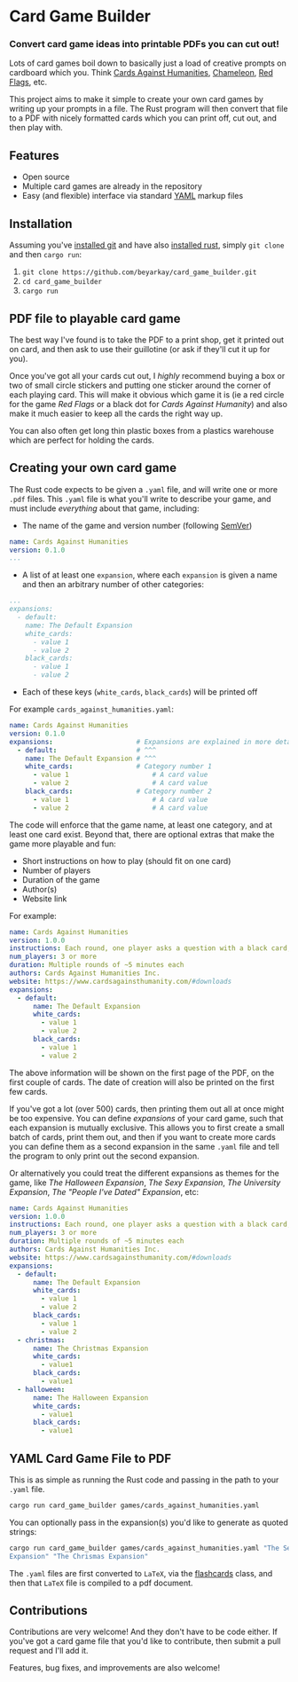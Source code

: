 # Card Game Builder

### Convert card game ideas into printable PDFs you can cut out!

Lots of card games boil down to basically just a load of creative prompts on
cardboard which you. Think 
[Cards Against Humanities](https://www.cardsagainsthumanity.com/#downloads), 
[Chameleon](https://bigpotato.com/products/the-chameleon), 
[Red Flags](https://www.timelessboardgames.co.za/boardgames/red-flags-main-game/1985), etc.

This project aims to make it simple to create your own card games by writing up
your prompts in a file. The Rust program will then convert that file to a PDF
with nicely formatted cards which you can print off, cut out, and then play
with.

## Features

- Open source
- Multiple card games are already in the repository
- Easy (and flexible) interface via standard 
  [YAML](https://sweetohm.net/article/introduction-yaml.en.html) markup files

## Installation

Assuming you've [installed git](https://git-scm.com/downloads) and have also
[installed rust](https://www.rust-lang.org/tools/install), simply `git clone`
and then `cargo run`:

1. `git clone https://github.com/beyarkay/card_game_builder.git`
2. `cd card_game_builder`
3. `cargo run`

## PDF file to playable card game

The best way I've found is to take the PDF to a print shop, get it printed out
on card, and then ask to use their guillotine (or ask if they'll cut it up for
you).

Once you've got all your cards cut out, I _highly_ recommend buying a box or
two of small circle stickers and putting one sticker around the corner of each
playing card. This will make it obvious which game it is (ie a red circle for
the game _Red Flags_ or a black dot for _Cards Against Humanity_) and also make
it much easier to keep all the cards the right way up.

You can also often get long thin plastic boxes from a plastics warehouse which
are perfect for holding the cards.

## Creating your own card game

The Rust code expects to be given a `.yaml` file, and will write one or more
`.pdf` files. This `.yaml` file is what you'll write to describe your game, and
must include _everything_ about that game, including:

- The name of the game and version number (following [SemVer](https://semver.org/))

```yaml
name: Cards Against Humanities
version: 0.1.0
...
```

- A list of at least one `expansion`, where each `expansion` is given a name
  and then an arbitrary number of other categories:

```yaml
...
expansions:
  - default:
    name: The Default Expansion
    white_cards:
      - value 1
      - value 2
    black_cards:
      - value 1
      - value 2
```

- Each of these keys (`white_cards`, `black_cards`) will be printed off


For example `cards_against_humanities.yaml`: 
```yaml
name: Cards Against Humanities
version: 0.1.0
expansions:                     # Expansions are explained in more detail below
  - default:                    # ^^^
    name: The Default Expansion # ^^^
    white_cards:                # Category number 1
      - value 1                     # A card value
      - value 2                     # A card value
    black_cards:                # Category number 2
      - value 1                     # A card value
      - value 2                     # A card value
```

The code will enforce that the game name, at least one category, and at least
one card exist. Beyond that, there are optional extras that make the game more
playable and fun:

- Short instructions on how to play (should fit on one card)
- Number of players
- Duration of the game
- Author(s)
- Website link

For example:
```yaml
name: Cards Against Humanities
version: 1.0.0
instructions: Each round, one player asks a question with a black card, and everyone else answers with their funniest white card
num_players: 3 or more
duration: Multiple rounds of ~5 minutes each
authors: Cards Against Humanities Inc.
website: https://www.cardsagainsthumanity.com/#downloads
expansions:
  - default:
      name: The Default Expansion
      white_cards:
        - value 1
        - value 2
      black_cards:
        - value 1
        - value 2
```

The above information will be shown on the first page of the PDF, on the first
couple of cards. The date of creation will also be printed on the first few
cards.

If you've got a lot (over 500) cards, then printing them out all at once might
be too expensive. You can define _expansions_ of your card game, such that each
expansion is mutually exclusive. This allows you to first create a small batch of
cards, print them out, and then if you want to create more cards you can define
them as a second expansion in the same `.yaml` file and tell the program to only
print out the second expansion.

Or alternatively you could treat the different expansions as themes for the game,
like _The Halloween Expansion_, _The Sexy Expansion_, _The University Expansion_, 
_The "People I've Dated" Expansion_, etc:

```yaml
name: Cards Against Humanities
version: 1.0.0
instructions: Each round, one player asks a question with a black card, and everyone else answers with their funniest white card
num_players: 3 or more
duration: Multiple rounds of ~5 minutes each
authors: Cards Against Humanities Inc.
website: https://www.cardsagainsthumanity.com/#downloads
expansions:
  - default:
      name: The Default Expansion
      white_cards:
        - value 1
        - value 2
      black_cards:
        - value 1
        - value 2
  - christmas:
      name: The Christmas Expansion
      white_cards:
        - value1
      black_cards:
        - value1
  - halloween:
      name: The Halloween Expansion
      white_cards:
        - value1
      black_cards:
        - value1

```

## YAML Card Game File to PDF

This is as simple as running the Rust code and passing in the path to your
`.yaml` file. 
```sh
cargo run card_game_builder games/cards_against_humanities.yaml
```

You can optionally pass in the expansion(s) you'd like to generate as quoted
strings:
```sh
cargo run card_game_builder games/cards_against_humanities.yaml "The Sexy
Expansion" "The Chrismas Expansion"
```

The `.yaml` files are first converted to `LaTeX`, via the
[flashcards](https://www.ctan.org/tex-archive/macros/latex/contrib/flashcards/)
class, and then that `LaTeX` file is compiled to a pdf document.

## Contributions

Contributions are very welcome! And they don't have to be code either. If
you've got a card game file that you'd like to contribute, then submit a pull
request and I'll add it.

Features, bug fixes, and improvements are also welcome!

